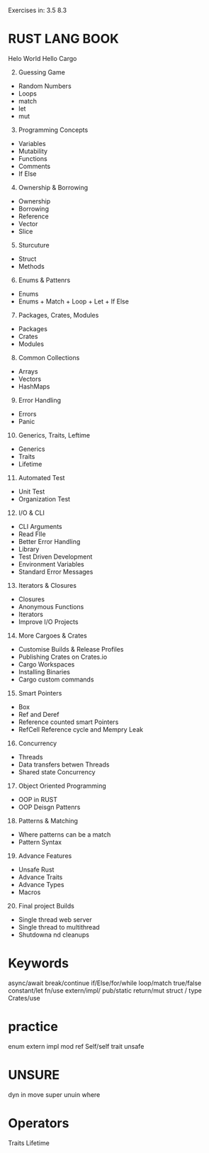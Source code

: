 Exercises in:
3.5
8.3

# RUST LANG BOOK

Helo World
Hello Cargo

2. Guessing Game
- Random Numbers
- Loops
- match
- let 
- mut

3. Programming Concepts
- Variables
- Mutability
- Functions
- Comments
- If Else

4. Ownership & Borrowing
- Ownership 
- Borrowing 
- Reference 
- Vector
- Slice

5. Sturcuture
- Struct
- Methods

6. Enums & Pattenrs
- Enums
- Enums + Match + Loop + Let + If Else

7. Packages, Crates, Modules
- Packages
- Crates
- Modules

8. Common Collections
- Arrays
- Vectors
- HashMaps

9. Error Handling
- Errors
- Panic

10. Generics, Traits, Leftime
- Generics
- Traits
- Lifetime

11. Automated Test
- Unit Test
- Organization Test

12. I/O & CLI 
- CLI Arguments
- Read FIle
- Better Error Handling
- Library
- Test Driven Development
- Environment Variables
- Standard Error Messages

13. Iterators & Closures
- Closures
- Anonymous Functions
- Iterators
- Improve I/O Projects 

14. More Cargoes & Crates
- Customise Builds & Release Profiles
- Publishing Crates on Crates.io
- Cargo Workspaces
- Installing Binaries
- Cargo custom commands

15. Smart Pointers
- Box<T>
- Ref and Deref
- Reference counted smart Pointers
- RefCell
Reference cycle and Mempry Leak

16. Concurrency
- Threads
- Data transfers betwen Threads
- Shared state Concurrency

17. Object Oriented Programming
- OOP in RUST
- OOP Deisgn Pattenrs

18. Patterns & Matching
- Where patterns can be a match
- Pattern Syntax

19. Advance Features
- Unsafe Rust 
- Advance Traits
- Advance Types
- Macros

20. Final project Builds
- Single thread web server
- Single thread to multithread
- Shutdowna nd cleanups 

# Keywords
async/await
break/continue
if/Else/for/while
loop/match
true/false
constant/let
fn/use 
extern/impl/
pub/static 
return/mut
struct / type
Crates/use

# practice
enum
extern
impl
mod
ref 
Self/self
trait
unsafe

# UNSURE
dyn
in
move 
super 
unuin
where 

# Operators
Traits
Lifetime
